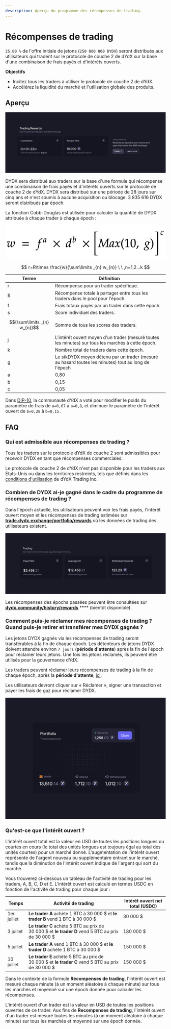 ```yaml
---
description: Aperçu du programme des récompenses de trading.
---
```


# Récompenses de trading

`25,00 %` de l'offre initiale de jetons (`250 000 000 DYDX`) seront distribués aux utilisateurs qui tradent sur le protocole de couche 2 de dYdX sur la base d'une combinaison de frais payés et d'intérêts ouverts.

**Objectifs**

* Incitez tous les traders à utiliser le protocole de couche 2 de dYdX.
* Accélérez la liquidité du marché et l'utilisation globale des produits.

## **Aperçu**

![Gagnez des récompenses en tradant sur le protocole de layer 2](<../.gitbook/assets/image (17) (1).png>)

DYDX sera distribué aux traders sur la base d'une formule qui récompense une combinaison de frais payés et d'intérêts ouverts sur le protocole de couche 2 de dYdX. DYDX sera distribué sur une période de 28 jours sur cinq ans et n'est soumis à aucune acquisition ou blocage. 3 835 616 DYDX seront distribués par époch.

La fonction Cobb-Douglas est utilisée pour calculer la quantité de DYDX attribuée à chaque trader à chaque époch :

![](<../.gitbook/assets/math-20211221 (1).png>)

$$ r=R\times \frac{w}{\sum\limits _{n} w_{n}} \ \ ,n=1,2...k $$

| Terme | Définition |
| ---------------------------- | ------------------------------------------------------------------------------------------ |
| r | Récompense pour un trader spécifique. |
| R | Récompense totale à partager entre tous les traders dans le pool pour l'époch. |
| f | Frais totaux payés par un trader dans cette époch. |
| s | Score individuel des traders. |
| $${\sum\limits _{n} w_{n}}$$ | Somme de tous les scores des traders. |
| j | L'intérêt ouvert moyen d'un trader (mesuré toutes les minutes) sur tous les marchés à cette époch. |
| k | Nombre total de traders dans cette époch. |
| g | Le stkDYDX moyen détenu par un trader (mesuré au hasard toutes les minutes) tout au long de l'époch |
| a | 0,80 |
| b | 0,15 |
| c | 0,05 |

Dans [DIP-10](https://github.com/dydxfoundation/dip/blob/master/content/dips/DIP-10.md), la communauté dYdX a voté pour modifier le poids du paramètre de frais de `a=0,67`  à `a=0,8`, et diminuer le paramètre de l'intérêt ouvert de `b=0,28` à `b=0,15.`

## FAQ

### Qui est admissible aux récompenses de trading ?

Tous les traders sur le protocole dYdX de couche 2 sont admissibles pour recevoir DYDX en tant que récompenses commerciales.

Le protocole de couche 2 de dYdX n'est pas disponible pour les traders aux États-Unis ou dans les territoires restreints, tels que définis dans les [conditions d'utilisation](https://dydx.exchange/terms) de dYdX Trading Inc.

### Combien de DYDX ai-je gagné dans le cadre du programme de récompenses de trading ?

Dans l'époch actuelle, les utilisateurs peuvent voir les frais payés, l'intérêt ouvert moyen et les récompenses de trading estimées sur [**trade.dydx.exchange/portfolio/rewards**](https://trade.dydx.exchange/portfolio/rewards) où les données de trading des utilisateurs existent.

![Informations sur les récompenses pour l'époch actuelle](<../.gitbook/assets/image (18).png>)

Les récompenses des épochs passées peuvent être consultées sur [**dydx.community/history/rewards**](https://dydx.community/history/rewards) \*\*\*\* (bientôt disponible).

### Comment puis-je réclamer mes récompenses de trading ? Quand puis-je retirer et transférer mes DYDX gagnés ?

Les jetons DYDX gagnés via les récompenses de trading seront transférables à la fin de chaque époch. Les détenteurs de jetons DYDX doivent attendre environ `7 jours` (**période d'attente**) après la fin de l'époch pour réclamer leurs jetons. Une fois les jetons réclamés, ils peuvent être utilisés pour la gouvernance dYdX.

Les traders peuvent réclamer leurs récompenses de trading à la fin de chaque époch, après la **période d'attente**, [ici](https://dydx.community/dashboard).

Les utilisateurs devront cliquer sur « Réclamer », signer une transaction et payer les frais de gaz pour réclamer DYDX.

![Aperçu du portefeuille des récompenses](<../.gitbook/assets/image (20).png>)

### Qu'est-ce que l'intérêt ouvert ?

L'intérêt ouvert total est la valeur en USD de toutes les positions longues ou courtes en cours (le total des unités longues est toujours égal au total des unités courtes) pour un marché donné. L'augmentation de l'intérêt ouvert représente de l'argent nouveau ou supplémentaire entrant sur le marché, tandis que la diminution de l'intérêt ouvert indique de l'argent qui sort du marché.

Vous trouverez ci-dessous un tableau de l'activité de trading pour les traders, A, B, C, D et E. L'intérêt ouvert est calculé en termes USDC en fonction de l'activité de trading pour chaque jour :

| Temps | Activité de trading | Intérêt ouvert net total (USDC) |
| ------- | -------------------------------------------------------------------------- | ------------------------------ |
| 1er juillet | **Le trader A** achète 1 BTC à 30 000 $ et **le trader B** vend 1 BTC à 30 000 $ | 30 000 $ |
| 3 juillet | **Le trader C** achète 5 BTC au prix de 30 000 $ et **le trader D** vend 5 BTC au prix de 30 000 $ | 180 000 $ |
| 5 juillet | **Le trader A** vend 1 BTC à 30 000 $ et **le trader D** achète 1 BTC à 30 000 $ | 150 000 $ |
| 10 juillet | **Le trader E** achète 5 BTC au prix de 30 000 $ et **le trader C** vend 5 BTC au prix de 30 000 $ | 150 000 $ |

Dans le contexte de la formule **Récompenses de trading**, l'intérêt ouvert est mesuré chaque minute (à un moment aléatoire à chaque minute) sur tous les marchés et moyenné sur une époch donnée pour calculer les récompenses.

L'intérêt ouvert d'un trader est la valeur en USD de toutes les positions ouvertes de ce trader. Aux fins de **Recompenses de trading**, l'intérêt ouvert d'un trader est mesuré toutes les minutes (à un moment aléatoire à chaque minute) sur tous les marchés et moyenné sur une époch donnée.
